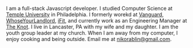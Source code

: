 I am a full-stack Javascript developer. I studied Computer Science at [Temple University](https://temple.edu/) in Philadelphia. I formerly worekd at [Vanguard](https://vanguard.com), [WhoseYourLandlord](https://wyl.co), [iFit](https://ifit.com), and currently work as an Engineering Manager at [The Knot](https://theknotww.com). I live in Lancaster, PA with my wife and my daughter. I am the youth group leader at my church. When I am away from my computer, I enjoy cooking and being outside. Email me at [nikorablin@gmail.com](mailto:nikorablin@gmail.com).